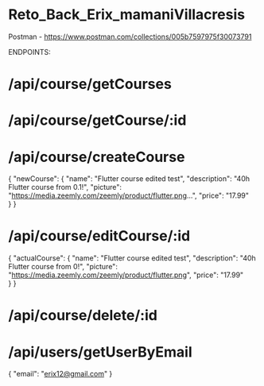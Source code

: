 # Reto_Back_Erix_mamaniVillacresis
Postman - https://www.postman.com/collections/005b7597975f30073791

ENDPOINTS: 

# /api/course/getCourses
# /api/course/getCourse/:id

# /api/course/createCourse 

{
    "newCourse": {
        "name": "Flutter course edited test",
        "description": "40h Flutter course from 0.1!",
        "picture": "https://media.zeemly.com/zeemly/product/flutter.png...",
        "price": "17.99"      
    }
}


# /api/course/editCourse/:id
{
    "actualCourse": {
        "name": "Flutter course edited test",
        "description": "40h Flutter course from 0!",
        "picture": "https://media.zeemly.com/zeemly/product/flutter.png",
        "price": "17.99"      
    }
}

# /api/course/delete/:id

# /api/users/getUserByEmail
{
    "email": "erix12@gmail.com"
}

